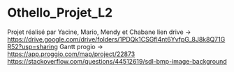 # Othello_Projet_L2
Projet réalisé par Yacine, Mario, Mendy et Chabane
lien drive -> https://drive.google.com/drive/folders/1PDQk1CSGfl4nt6YvfpG_8J8k8Q71GR52?usp=sharing
Gantt progio -> https://app.proggio.com/map/project/22873
https://stackoverflow.com/questions/44512619/sdl-bmp-image-background
